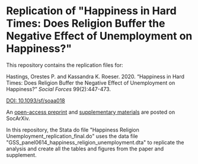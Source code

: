 # Replication of "Happiness in Hard Times: Does Religion Buffer the Negative Effect of Unemployment on Happiness?"

This repository contains the replication files for:

Hastings, Orestes P. and Kassandra K. Roeser. 2020. “Happiness in Hard Times: Does Religion Buffer the Negative Effect of Unemployment on Happiness?” *Social Forces* 99(2):447-473.

[DOI: 10.1093/sf/soaa018](https://doi.org/10.1093/sf/soaa018) 

An [open-access preprint](https://osf.io/preprints/socarxiv/pabx2/) and [supplementary materials](https://osf.io/5ky49/) are posted on SocArXiv.

In this repository, the Stata do file "Happiness Religion Unemployment_replication_final.do" uses the data file "GSS_panel0614_happiness_religion_unemployment.dta" to replicate the analysis and create all the tables and figures from the paper and supplement.
